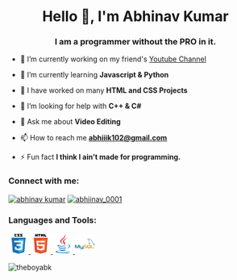 <h1 align="center">Hello 👋, I'm Abhinav Kumar</h1>
<h3 align="center">I am a programmer without the PRO in it.</h3>

- 🔭 I’m currently working on my friend's [Youtube Channel](https://www.youtube.com/@DeepFacts-mh5qy)

- 🌱 I’m currently learning **Javascript & Python**

- 👯 I have worked on many **HTML and CSS Projects**

- 🤝 I’m looking for help with **C++ & C#**

- 💬 Ask me about **Video Editing**

- 📫 How to reach me **abhiiik102@gmail.com**

- ⚡ Fun fact **I think I ain't made for programming.**

<h3 align="left">Connect with me:</h3>
<p align="left">
<a href="https://linkedin.com/in/abhinav kumar" target="blank"><img align="center" src="https://raw.githubusercontent.com/rahuldkjain/github-profile-readme-generator/master/src/images/icons/Social/linked-in-alt.svg" alt="abhinav kumar" height="30" width="40" /></a>
<a href="https://instagram.com/abhiinav_0001" target="blank"><img align="center" src="https://raw.githubusercontent.com/rahuldkjain/github-profile-readme-generator/master/src/images/icons/Social/instagram.svg" alt="abhiinav_0001" height="30" width="40" /></a>
</p>

<h3 align="left">Languages and Tools:</h3>
<p align="left"> <a href="https://www.w3schools.com/css/" target="_blank" rel="noreferrer"> <img src="https://raw.githubusercontent.com/devicons/devicon/master/icons/css3/css3-original-wordmark.svg" alt="css3" width="40" height="40"/> </a> <a href="https://www.w3.org/html/" target="_blank" rel="noreferrer"> <img src="https://raw.githubusercontent.com/devicons/devicon/master/icons/html5/html5-original-wordmark.svg" alt="html5" width="40" height="40"/> </a> <a href="https://www.java.com" target="_blank" rel="noreferrer"> <img src="https://raw.githubusercontent.com/devicons/devicon/master/icons/java/java-original.svg" alt="java" width="40" height="40"/> </a> <a href="https://www.mysql.com/" target="_blank" rel="noreferrer"> <img src="https://raw.githubusercontent.com/devicons/devicon/master/icons/mysql/mysql-original-wordmark.svg" alt="mysql" width="40" height="40"/> </a> </p>

<p><img align="center" src="https://github-readme-stats.vercel.app/api/top-langs?username=theboyabk&show_icons=true&locale=en&layout=compact" alt="theboyabk" /></p>

